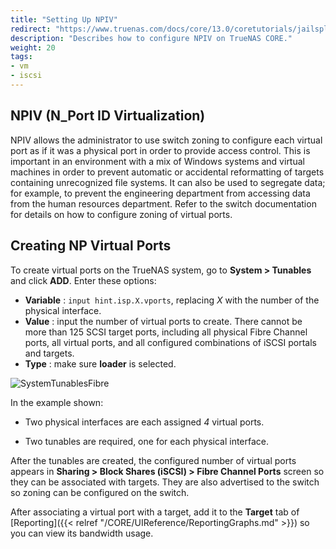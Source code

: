 ```yaml
---
title: "Setting Up NPIV"
redirect: "https://www.truenas.com/docs/core/13.0/coretutorials/jailspluginsvms/virtualmachines/settingupnpiv/"
description: "Describes how to configure NPIV on TrueNAS CORE."
weight: 20
tags:
- vm
- iscsi
---
```


## NPIV (N_Port ID Virtualization)

NPIV allows the administrator to use switch zoning to configure each virtual port as if it was a physical port in order to provide access control.
This is important in an environment with a mix of Windows systems and virtual machines in order to prevent automatic or accidental reformatting of targets containing unrecognized file systems.
It can also be used to segregate data; for example, to prevent the engineering department from accessing data from the human resources department.
Refer to the switch documentation for details on how to configure zoning of virtual ports.

## Creating NP Virtual Ports

To create virtual ports on the TrueNAS system, go to **System > Tunables** and click **ADD**.
Enter these options:

* **Variable** : `input hint.isp.X.vports`, replacing *X* with the number of the physical interface.
* **Value** : input the number of virtual ports to create. There cannot be more than 125 SCSI target ports, including all physical Fibre Channel ports, all virtual ports, and all configured combinations of iSCSI portals and targets.
* **Type** : make sure **loader** is selected.

![SystemTunablesFibre](/images/CORE/System/SystemTunablesFibre.png "Virtual Ports for Fibre Channel")

In the example shown:

* Two physical interfaces are each assigned *4* virtual ports.

* Two tunables are required, one for each physical interface.

After the tunables are created, the configured number of virtual ports appears in **Sharing > Block Shares (iSCSI) > Fibre Channel Ports** screen so they can be associated with targets.
They are also advertised to the switch so zoning can be configured on the switch.

After associating a virtual port with a target, add it to the **Target** tab of [Reporting]({{< relref "/CORE/UIReference/ReportingGraphs.md" >}}) so you can view its bandwidth usage.
